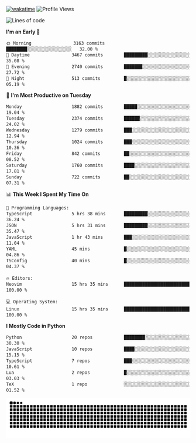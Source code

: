 [![wakatime](https://wakatime.com/badge/user/b920b284-3cde-4cd4-b72e-f7f22d050b16.svg)](https://wakatime.com/@b920b284-3cde-4cd4-b72e-f7f22d050b16)
![Profile Views](http://img.shields.io/badge/Profile%20Views-4586-blue)
<!--START_SECTION:waka-->
![Lines of code](https://img.shields.io/badge/From%20Hello%20World%20I%27ve%20Written-8.9%20million%20lines%20of%20code-blue)

**I'm an Early 🐤** 

```text
🌞 Morning                3163 commits        ████████░░░░░░░░░░░░░░░░░   32.00 % 
🌆 Daytime                3467 commits        █████████░░░░░░░░░░░░░░░░   35.08 % 
🌃 Evening                2740 commits        ███████░░░░░░░░░░░░░░░░░░   27.72 % 
🌙 Night                  513 commits         █░░░░░░░░░░░░░░░░░░░░░░░░   05.19 % 
```
📅 **I'm Most Productive on Tuesday** 

```text
Monday                   1882 commits        █████░░░░░░░░░░░░░░░░░░░░   19.04 % 
Tuesday                  2374 commits        ██████░░░░░░░░░░░░░░░░░░░   24.02 % 
Wednesday                1279 commits        ███░░░░░░░░░░░░░░░░░░░░░░   12.94 % 
Thursday                 1024 commits        ███░░░░░░░░░░░░░░░░░░░░░░   10.36 % 
Friday                   842 commits         ██░░░░░░░░░░░░░░░░░░░░░░░   08.52 % 
Saturday                 1760 commits        ████░░░░░░░░░░░░░░░░░░░░░   17.81 % 
Sunday                   722 commits         ██░░░░░░░░░░░░░░░░░░░░░░░   07.31 % 
```


📊 **This Week I Spent My Time On** 

```text
💬 Programming Languages: 
TypeScript               5 hrs 38 mins       █████████░░░░░░░░░░░░░░░░   36.24 % 
JSON                     5 hrs 31 mins       █████████░░░░░░░░░░░░░░░░   35.47 % 
JavaScript               1 hr 43 mins        ███░░░░░░░░░░░░░░░░░░░░░░   11.04 % 
YAML                     45 mins             █░░░░░░░░░░░░░░░░░░░░░░░░   04.86 % 
TSConfig                 40 mins             █░░░░░░░░░░░░░░░░░░░░░░░░   04.37 % 

🔥 Editors: 
Neovim                   15 hrs 35 mins      █████████████████████████   100.00 % 

💻 Operating System: 
Linux                    15 hrs 35 mins      █████████████████████████   100.00 % 
```

**I Mostly Code in Python** 

```text
Python                   20 repos            ████████░░░░░░░░░░░░░░░░░   30.30 % 
JavaScript               10 repos            ████░░░░░░░░░░░░░░░░░░░░░   15.15 % 
TypeScript               7 repos             ███░░░░░░░░░░░░░░░░░░░░░░   10.61 % 
Lua                      2 repos             █░░░░░░░░░░░░░░░░░░░░░░░░   03.03 % 
TeX                      1 repo              ░░░░░░░░░░░░░░░░░░░░░░░░░   01.52 % 
```




<!--END_SECTION:waka-->
![Snake animation](https://raw.githubusercontent.com/timmypidashev/timmypidashev/main/commits.svg)
